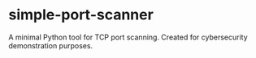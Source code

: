 # simple-port-scanner
A minimal Python tool for TCP port scanning. Created for cybersecurity demonstration purposes.
